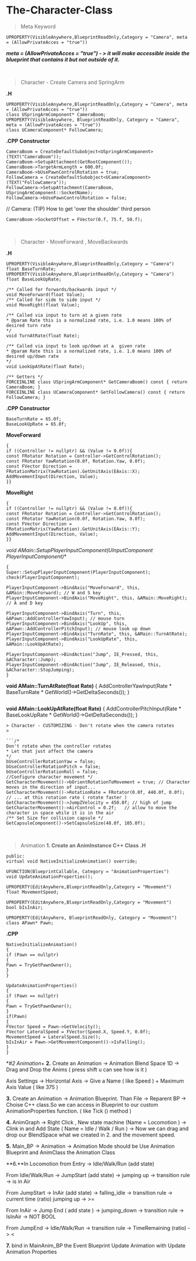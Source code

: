 # The-Character-Class

> Meta Keyword
> 
```
UPROPERTY(VisibleAnywhere,BlueprintReadOnly,Category = "Camera", meta = (AllowPrivateAcces = "true"))
```
***meta = (AllowPrivateAcces = "true") - > it will make accessible inside the blueprint that contains it but not outside of it.***

&nbsp;

> Character - Create Camera and SpringArm
> 
**.H**
```
UPROPERTY(VisibleAnywhere,BlueprintReadOnly,Category = "Camera", meta = (AllowPrivateAcces = "true"))
class USpringArmComponent* CameraBoom;
UPROPERTY(VisibleAnywhere, BlueprintReadOnly, Category = "Camera", meta = (AllowPrivateAcces = "true"))
class UCameraComponent* FollowCamera;
```
**.CPP** 
**Constructor**
```
CameraBoom = CreateDefaultSubobject<USpringArmComponent>(TEXT("CameraBoom"));
CameraBoom->SetupAttachment(GetRootComponent());
CameraBoom->TargetArmLength = 600.0f; 
CameraBoom->bUsePawnControlRotation = true; 
FollowCamera = CreateDefaultSubobject<UCameraComponent>(TEXT("FollowCamera"));
FollowCamera->SetupAttachment(CameraBoom, USpringArmComponent::SocketName);
FollowCamera->bUsePawnControlRotation = false;
```
// Camera: (TIP) How to get 'over the shoulder' third person
```
CameraBoom->SocketOffset = FVector(0.f, 75.f, 50.f);
```
&nbsp;

> Character - MoveForward , MoveBackwards
> 

**.H**
```
UPROPERTY(VisibleAnywhere,BlueprintReadOnly,Category = "Camera")
float BaseTurnRate;
UPROPERTY(VisibleAnywhere,BlueprintReadOnly,Category = "Camera")
float BaseLookUpRate;

/** Called for forwards/backwards input */
void MoveForward(float Value);
/** Called for side to side input */
void MoveRight(float Value);
 
/** Called via input to turn at a given rate 
* @param Rate this is a normalized rate, i.e. 1.0 means 100% of desired turn rate
*/
void TurnAtRate(float Rate);
 
/** Called via input to look up/down at a  given rate
* @param Rate this is a normalized rate, i.e. 1.0 means 100% of desired up/down rate
*/
void LookUpAtRate(float Rate);
 
/** Getters */
FORCEINLINE class USpringArmComponent* GetCameraBoom() const { return CameraBoom; }
FORCEINLINE class UCameraComponent* GetFollowCamera() const { return FollowCamera; }
```
**.CPP** 
**Constructor**
```
BaseTurnRate = 65.0f;
BaseLookUpRate = 65.0f;
 ```
**MoveForward**
```
{
if ((Controller != nullptr) && (Value != 0.0f)){
const FRotator Rotation = Controller->GetControlRotation();
const FRotator YawRotation(0.0f, Rotation.Yaw, 0.0f);
const FVector Direction = FRotationMatrix(YawRotation).GetUnitAxis(EAxis::X); 
AddMovementInput(Direction, Value);
}}
```
**MoveRight**
```
{
if ((Controller != nullptr) && (Value != 0.0f)){
const FRotator Rotation = Controller->GetControlRotation();
const FRotator YawRotation(0.0f, Rotation.Yaw, 0.0f);
const FVector Direction = FRotationMatrix(YawRotation).GetUnitAxis(EAxis::Y); 
AddMovementInput(Direction, Value);
}}
```
**void AMain::SetupPlayerInputComponent(UInputComponent* PlayerInputComponent)**
```
{
Super::SetupPlayerInputComponent(PlayerInputComponent);
check(PlayerInputComponent);
 
PlayerInputComponent->BindAxis("MoveForward", this, &AMain::MoveForward); // W and S key 
PlayerInputComponent->BindAxis("MoveRight", this, &AMain::MoveRight); // A and D key 
 
PlayerInputComponent->BindAxis("Turn", this, &APawn::AddControllerYawInput); // mouse turn
PlayerInputComponent->BindAxis("LookUp", this, &APawn::AddControllerPitchInput); // mouse look up down
PlayerInputComponent->BindAxis("TurnRate", this, &AMain::TurnAtRate);
PlayerInputComponent->BindAxis("LookUpRate", this, &AMain::LookUpAtRate);
 
PlayerInputComponent->BindAction("Jump", IE_Pressed, this, &ACharacter::Jump);
PlayerInputComponent->BindAction("Jump", IE_Released, this, &ACharacter::StopJumping);
}
```
**void AMain::TurnAtRate(float Rate)**
{
AddControllerYawInput(Rate * BaseTurnRate * GetWorld()->GetDeltaSeconds());
}
 ```
 ```
**void AMain::LookUpAtRate(float Rate)**
{
AddControllerPitchInput(Rate * BaseLookUpRate * GetWorld()->GetDeltaSeconds());
}
```
> Character - CUSTOMIZING - Don't rotate when the camera rotates
> 

```/*
Don't rotate when the controller rotates
* Let that just affect the camera
*/
bUseControllerRotationYaw = false;
bUseControllerRotationPitch = false;
bUseControllerRotationRoll = false;
//Configure character movement */
GetCharacterMovement()->bOrientRotationToMovement = true; // Character moves in the direction of input...
GetCharacterMovement()->RotationRate = FRotator(0.0f, 440.0f, 0.0f); // ... at this rotation rate ( rotate faster )
GetCharacterMovement()->JumpZVelocity = 450.0f; // high of jump
GetCharacterMovement()->AirControl = 0.2f;   // allow to move the character in space while it is in the air
/** Set Size for collision capsule */
GetCapsuleComponent()->SetCapsuleSize(48.0f, 105.0f);
```

&nbsp;

> Animation
> **1. Create an AnimInstance C++ Class**
**.H**
```
public:
virtual void NativeInitializeAnimation() override;
 
UFUNCTION(BlueprintCallable, Category = "AnimationProperties")
void UpdateAnimationProperties();
 
UPROPERTY(EditAnywhere,BlueprintReadOnly,Category = "Movement")
float MovementSpeed;
	
UPROPERTY(EditAnywhere,BlueprintReadOnly,Category = "Movement")
bool bIsInAir;
 
UPROPERTY(EditAnywhere, BlueprintReadOnly, Category = "Movement")
class APawn* Pawn;
```
**.CPP**
```
NativeInitializeAnimation()
{
if (Pawn == nullptr)
{
Pawn = TryGetPawnOwner();
}
}

UpdateAnimationProperties()
{
if (Pawn == nullptr)
{
Pawn = TryGetPawnOwner();
}
if(Pawn)
{
FVector Speed = Pawn->GetVelocity();
FVector LateralSpeed = FVector(Speed.X, Speed.Y, 0.0f);
MovementSpeed = LateralSpeed.Size();
bIsInAir = Pawn->GetMovementComponent()->IsFalling();
}
}
```

**#2 Animation*+
**2.** Create an Animation -> Animation Blend Space 1D -> Drag and Drop the Anims ( press shift u can see how is it )

Axis Settings -> Horizontal Axis -> Give a Name ( like Speed ) + Maximum Axis Value ( like 375 )

**3.** Create an Animation -> Animation Blueprint. Than File -> Reparent BP -> Choise C++ class.So we can access in Blueprint to our custom AnimationProperties function. ( like Tick () method )

**4.** AnimGraph -> Right Click , New state machine (Name = Locomotion ) -> Clink in and Add State ( Name = Idle / Walk / Run ) -> Now we can drag and drop our BlendSpace what we created in 2. and the movement speed.

**5.** Main_BP -> Animation -> Animation Mode should be Use Animation Blueprint and AnimClass the Animation Class

**6.**In Locomotion from Entry -> Idle/Walk/Run (add state)

From Idle/Walk/Run -> JumpStart (add state) -> jumping up -> transition rule -> is in Air

From JumpStart -> InAir (add state) -> falling_idle -> transition rule -> current time (ratio) jumping up -> >=

From InAir -> Jump End ( add state ) -> jumping_down -> transition rule -> IsInAir -> NOT BOOL 

From JumpEnd -> Idle/Walk/Run -> transition rule -> TimeRemaining (ratio) -> <

**7.** bind in MainAnim_BP the Event Blueprint Update Animation with Update Animation Properties






